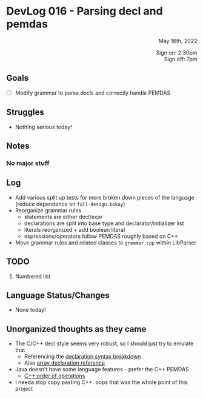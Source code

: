 # DevLog 016 - Parsing decl and pemdas
<div align="right">
May 16th, 2022

Sign on: 2:30pm\
Sign off: 7pm
</div>

## Goals
- [ ] Modify grammar to parse decls and correctly handle PEMDAS

## Struggles
- Nothing serious today!

## Notes
### No major stuff

## Log
- Add various split up tests for more broken down pieces of the language (reduce dependence on `full-design.bokay`)
- Reorganize grammar rules
  - statements are either decl/expr
  - declarations are split into base type and declarator/initializer list
  - literals reorganized + add boolean literal
  - expressions/operators follow PEMDAS roughly based on C++
- Move grammar rules and related classes to `grammar.cpp` within LibParser

## TODO
1. Numbered list

## Language Status/Changes
- None today!

## Unorganized thoughts as they came
- The C/C++ decl style seems very robust, so I should just try to emulate that
  - Referencing the [declaration syntax breakdown](https://en.cppreference.com/w/cpp/language/declaration)
  - Also [array declaration reference](https://en.cppreference.com/w/cpp/language/array)
- Java doesn't have some language features - prefer the C++ PEMDAS
  - [C++ order of operations](https://en.cppreference.com/w/cpp/language/operator_precedence)
- I needa stop copy pasting C++. oops that was the whole point of this project